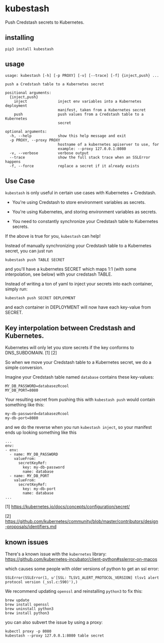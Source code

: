 # kubestash

Push Credstash secrets to Kubernetes.

## installing

```
pip3 install kubestash
```

## usage

```
usage: kubestash [-h] [-p PROXY] [-v] [--trace] [-f] {inject,push} ...

push a Credstash table to a Kubernetes secret

positional arguments:
  {inject,push}
    inject              inject env variables into a Kubernetes deployment
                        manifest, taken from a Kubernetes secret
    push                push values from a Credstash table to a Kubernetes
                        secret

optional arguments:
  -h, --help            show this help message and exit
  -p PROXY, --proxy PROXY
                        hostname of a kubernetes apiserver to use, for
                        example: --proxy 127.0.0.1:8080
  -v, --verbose         verbose output
  --trace               show the full stack trace when an SSLError happens
  -f, --force           replace a secret if it already exists
```

## Use Case

`kubestash` is only useful in certain use cases with Kubernetes + Credstash.

- You're using Credstash to store environment variables as secrets.

- You're using Kubernetes, and storing environment variables as secrets.

- You need to constantly synchronize your Credstash table to Kubernetes secrets.

If the above is true for you, `kubestash` can help!

Instead of manually synchronizing your Credstash table to a Kubernetes secret, you can just run

`kubestash push TABLE SECRET`

and you'll have a kubernetes SECRET which maps 1:1 (with some interpolation, see below) with your credstash TABLE.

Instead of writing a ton of yaml to inject your secrets into each container, simply run:

`kubestash push SECRET DEPLOYMENT`

and each container in DEPLOYMENT will now have each key-value from SECRET.

## Key interpolation between Credstash and Kubernetes.

Kubernetes will only let you store secrets if the key conforms to DNS_SUBDOMAIN. [1] [2]

So when we move your Credstash table to a Kubernetes secret, we do a simple conversion.

Imagine your Credstash table named `database` contains these key-values:

```
MY_DB_PASSWORD=databasezRcool
MY_DB_PORT=8080
```

Your resulting secret from pushing this with `kubestash push` would contain something like this:

```
my-db-password=databasezRcool
my-db-port=8080
```

and we do the reverse when you run `kubestash inject`, so your manifest ends up looking something like this

```
...
env:
- env:
  - name: MY_DB_PASSWORD
    valueFrom:
      secretKeyRef:
        key: my-db-password
        name: database
  - name: MY_DB_PORT
    valueFrom:
      secretKeyRef:
        key: my-db-port
        name: database
...
```


[1] https://kubernetes.io/docs/concepts/configuration/secret/

[2] https://github.com/kubernetes/community/blob/master/contributors/design-proposals/identifiers.md

## known issues

There's a known issue with the `kubernetes` library: https://github.com/kubernetes-incubator/client-python#sslerror-on-macos

which causes some people with older versions of python to get an ssl error:

```
SSLError(SSLError(1, u'[SSL: TLSV1_ALERT_PROTOCOL_VERSION] tlsv1 alert protocol version (_ssl.c:590)'),)
```

We recommend updating `openssl` and reinstalling `python3` to fix this:

```
brew update
brew install openssl
brew uninstall python3
brew install python3
```

you can also subvert the issue by using a proxy:

```
kubectl proxy -p 8080
kubestash --proxy 127.0.0.1:8080 table secret
```

